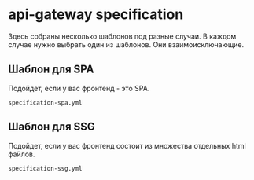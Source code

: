 # api-gateway specification

Здесь собраны несколько шаблонов под разные случаи.
В каждом случае нужно выбрать один из шаблонов. Они взаимоисключающие.

## Шаблон для SPA

Подойдет, если у вас фронтенд - это SPA.

`specification-spa.yml`

## Шаблон для SSG

Подойдет, если у вас фронтенд состоит из множества отдельных html файлов.

`specification-ssg.yml`
